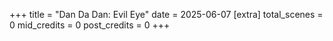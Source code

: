 +++
title = "Dan Da Dan: Evil Eye"
date = 2025-06-07
[extra]
total_scenes = 0
mid_credits = 0
post_credits = 0
+++
